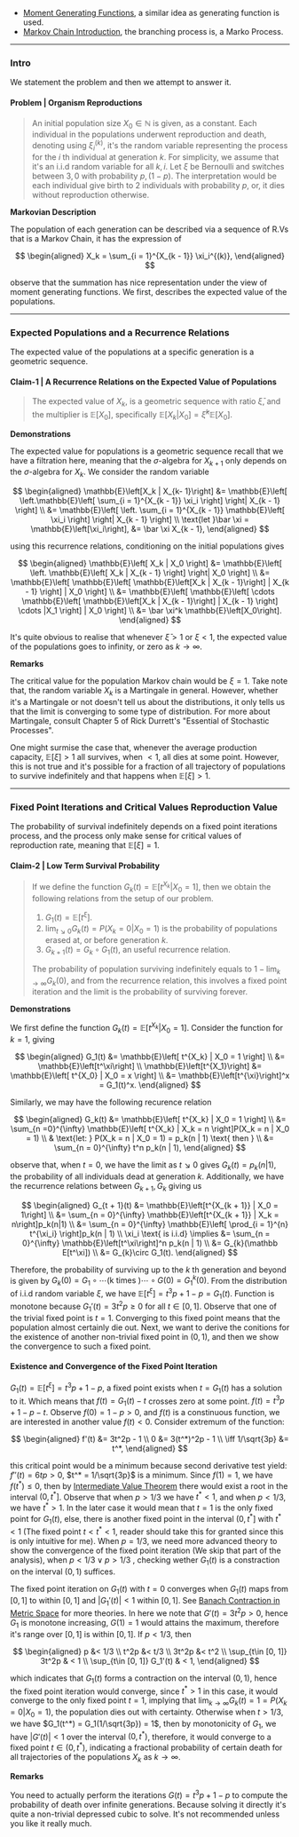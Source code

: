 - [Moment Generating Functions](../MATH%20000%20Math%20Essential/Probability,%20Stats,%20Combinatorics,%20Information%20Theory/Moment%20Generating%20Functions.md), a similar idea as generating function is used. 
- [Markov Chain Introduction](Markov%20Chain%20Introduction.md), the branching process is, a Marko Process. 

---
### **Intro**

We statement the problem and then we attempt to answer it. 


#### **Problem | Organism Reproductions** 
> An initial population size $X_0 \in \mathbb N$ is given, as a constant. Each individual in the populations underwent reproduction and death, denoting using $\xi^{(k)}_i$, it's the random variable representing the process for the $i$ th individual at generation $k$. For simplicity, we assume that it's an i.i.d random variable for all $k, i$. Let $\xi$ be Bernoulli and switches between $3, 0$ with probability $p, (1 - p)$. The interpretation would be each individual give birth to 2 individuals with probability $p$, or, it dies without reproduction otherwise. 

**Markovian Description**

The population of each generation can be described via a sequence of R.Vs that is a Markov Chain, it has the expression of 

$$
\begin{aligned}
    X_k = \sum_{i = 1}^{X_{k - 1}} 
    \xi_i^{(k)}, 
\end{aligned}
$$

observe that the summation has nice representation under the view of moment generating functions. We first, describes the expected value of the populations. 


---
### **Expected Populations and a Recurrence Relations**

The expected value of the populations at a specific generation is a geometric sequence. 

#### **Claim-1 | A Recurrence Relations on the Expected Value of Populations**
> The expected value of $X_k$, is a geometric sequence with ratio $\bar \xi$, and the multiplier is $\mathbb{E}\left[X_0\right]$, specifically $\mathbb E[X_k | X_0] = \bar \xi^k \mathbb E[X_0]$. 


**Demonstrations**

The expected value for populations is a geometric sequence recall that we have a filtration here, meaning that the $\sigma$-algebra for $X_{k + 1}$ only depends on the $\sigma$-algebra for $X_k$. We consider the random variable

$$
\begin{aligned}
    \mathbb{E}\left[X_k | X_{k- 1}\right]
    &= 
    \mathbb{E}\left[
        \left.\mathbb{E}\left[
            \sum_{i = 1}^{X_{k - 1}}
                \xi_i
        \right]
        \right|
        X_{k - 1}
    \right]
    \\
    &= 
    \mathbb{E}\left[
        \left.
        \sum_{i = 1}^{X_{k - 1}}
            \mathbb{E}\left[
                \xi_i
            \right]
        \right|
        X_{k - 1}
    \right]
    \\
    \text{let }\bar \xi = \mathbb{E}\left[\xi_i\right],
    &= \bar \xi X_{k - 1}, 
\end{aligned}
$$

using this recurrence relations, conditioning on the initial populations gives

$$
\begin{aligned}
    \mathbb{E}\left[
        X_k | X_0
    \right] &= 
    \mathbb{E}\left[
        \left.
            \mathbb{E}\left[
                X_k | X_{k - 1}
            \right]
        \right|
        X_0
    \right]
    \\
    &= \mathbb{E}\left[
        \mathbb{E}\left[
            \mathbb{E}\left[X_k | X_{k - 1}\right]
            | X_{k - 1}
        \right]
        | X_0
    \right]
    \\
    &= 
    \mathbb{E}\left[
        \mathbb{E}\left[
            \cdots
            \mathbb{E}\left[
                \mathbb{E}\left[X_k | X_{k - 1}\right]
                | X_{k - 1}
            \right]
            \cdots
            |X_1
        \right]
        | X_0
    \right]
    \\
    &= \bar \xi^k \mathbb{E}\left[X_0\right]. 
\end{aligned}
$$


It's quite obvious to realise that whenever $\bar \xi > 1$ or $\xi < 1$, the expected value of the populations goes to infinity, or zero as $k \rightarrow \infty$. 

**Remarks**

The critical value for the population Markov chain would be $\xi = 1$. Take note that, the random variable $X_k$ is a Martingale in general. However, whether it's a Martingale or not doesn't tell us about the distributions, it only tells us that the limit is converging to some type of distribution. For more about Martingale, consult Chapter 5 of Rick Durrett's "Essential of Stochastic Processes". 

One might surmise the case that, whenever the average production capacity, $\mathbb E[\xi] > 1$ all survives, when $< 1$, all dies at some point. However, this is not true and it's possible for a fraction of all trajectory of populations to survive indefinitely and that happens when $\mathbb E[\xi] > 1$. 

---
### **Fixed Point Iterations and Critical Values Reproduction Value**

The probability of survival indefinitely depends on a fixed point iterations process, and the process only make sense for critical values of reproduction rate, meaning that $\mathbb E[\xi] = 1$. 

#### **Claim-2 | Low Term Survival Probability**
> If we define the function $G_k(t) = \mathbb E[t^{X_k} | X_0 = 1]$, then we obtain the following relations from the setup of our problem. 
> 1. $G_1(t) = \mathbb E[t^\xi]$. 
> 2. $\lim_{t\searrow 0}G_k(t) = P(X_k = 0 | X_0=1)$ is the probability of populations erased at, or before generation $k$. 
> 3. $G_{k + 1}(t) = G_{k}\circ G_1(t)$, an useful recurrence relation. 
> 
> The probability of population surviving indefinitely equals to $1 - \lim_{k\rightarrow \infty} G_{k}(0)$, and from the recurrence relation, this involves a fixed point iteration and the limit is the probability of surviving forever. 

**Demonstrations**

We first define the function $G_k(t) = \mathbb E[t^{X_k} | X_0 = 1]$. Consider the function for $k = 1$, giving 

$$
\begin{aligned}
    G_1(t) &= \mathbb{E}\left[
        t^{X_k} | X_0 = 1
    \right]
    \\
    &= 
    \mathbb{E}\left[t^\xi\right]
    \\
    \mathbb{E}\left[t^{X_1}\right]
    &=
    \mathbb{E}\left[
        t^{X_0} | X_0 = x
    \right]
    \\
    &= 
    \mathbb{E}\left[t^{\xi}\right]^x = G_1(t)^x.
\end{aligned}
$$

Similarly, we may have the following recurence relation 

$$
\begin{aligned}
    G_k(t) &= \mathbb{E}\left[
        t^{X_k} | X_0 = 1
    \right]
    \\
    &= 
    \sum_{n =0}^{\infty}
    \mathbb{E}\left[
        t^{X_k} | X_k = n
    \right]P(X_k = n | X_0 = 1)
    \\
    & \text{let: } P(X_k = n | X_0 = 1) = p_k(n | 1) \text{ then }
    \\
    &= 
    \sum_{n = 0}^{\infty} t^n p_k(n | 1), 
\end{aligned}
$$

observe that, when $t = 0$, we have the limit as $t\searrow 0$ gives $G_k(t) = p_k(n | 1)$, the probability of all individuals dead at generation $k$. Additionally, we have the recurrence relations between $G_{k + 1}, G_k$ giving us 

$$
\begin{aligned}
    G_{t + 1}(t) &= 
    \mathbb{E}\left[t^{X_{k + 1}} | X_0 = 1\right]
    \\
    &= 
    \sum_{n = 0}^{\infty}
    \mathbb{E}\left[t^{X_{k + 1}} | X_k = n\right]p_k(n|1)
    \\
    &= 
    \sum_{n = 0}^{\infty} \mathbb{E}\left[
        \prod_{i = 1}^{n} t^{\xi_i}
    \right]p_k(n | 1)
    \\
    \xi_i  \text{ is i.i.d} \implies 
    &= 
    \sum_{n = 0}^{\infty} \mathbb{E}\left[t^\xi\right]^n p_k(n | 1)
    \\
    &= G_{k}(\mathbb E[t^\xi])
    \\
    &= G_{k}\circ G_1(t). 
\end{aligned}
$$

Therefore, the probability of surviving up to the $k$ th generation and beyond is given by $G_k(0)= G_1\circ\cdots (\text{k times })\cdots \circ G(0) = G^k_1(0)$. From the distribution of i.i.d random variable $\xi$, we have $\mathbb E[t^\xi] = t^3p + 1 - p = G_1(t)$. Function is monotone because $G_1'(t) = 3t^2p \ge 0$ for all $t\in [0, 1]$. Observe that one of the trivial fixed point is $t = 1$. Converging to this fixed point means that the population almost certainly die out. Next, we want to derive the conitions for the existence of another non-trivial fixed point in $(0, 1)$, and then we show the convergence to such a fixed point. 

#### **Existence and Convergence of the Fixed Point Iteration**

$G_1(t) = \mathbb{E}\left[t^{\xi}\right] = t^3p + 1 - p$, a fixed point exists when $t = G_1(t)$ has a solution to it. Which means that $f(t) = G_1(t) -t$ crosses zero at some point. $f(t) = t^3p + 1 - p - t$. Observe $f(0) = 1 - p > 0$, and $f(t)$ is a constinuous function, we are interested in another value $f(t) < 0$. Consider extremum of the function: 

$$
\begin{aligned}
    f'(t) &= 3t^2p - 1
    \\
    0 &= 3(t^*)^2p - 1
    \\
    \iff 
    1/\sqrt{3p} &= t^*, 
\end{aligned}
$$

this critical point would be a minimum because second derivative test yield: $f''(t) = 6tp > 0$, $t^* = 1/\sqrt{3p}$ is a minimum. Since $f(1) = 1$, we have $f(t^*) \le 0$, then by [Intermediate Value Theorem](../MATH%20000%20Math%20Essential/Analysis/Intermediate%20Value%20Theorem.md) there would exist a root in the interval $(0, t^*]$. Observe that when $p > 1/3$ we have $t^* < 1$, and when $p < 1/3$, we have $t^* > 1$. In the later case it would mean that $t = 1$ is the only fixed point for $G_1(t)$, else, there is another fixed point in the interval $(0, t^*]$ with $t^* < 1$ (The fixed point $t < t^* < 1$, reader should take this for granted since this is only intuitive for me). When $p = 1/3$, we need more advanced theory to show the convergence of the fixed point iteration (We skip that part of the analysis), when $p < 1/3 \vee p > 1/3$ , checking wether $G_1(t)$ is a constraction on the interval $(0, 1)$ suffices. 

The fixed point iteration on $G_1(t)$ with $t = 0$ converges when $G_1(t)$ maps from $[0, 1]$ to within $[0, 1]$ and $|G_1'(t)|  < 1$ within $[0, 1]$. See [Banach Contraction in Metric Space](../MATH%20601%20Functional%20Analysis,%20Measure%20Theory/Functional%20Spaces/Banach%20Contraction%20in%20Metric%20Space.md) for more theories. In here we note that $G'(t) = 3t^2p > 0$, hence $G_1$ is monotone increasing, $G(1) = 1$ would attains the maximum, therefore it's range over $[0, 1]$ is within $[0, 1]$. If $p < 1/3$, then 

$$
\begin{aligned}
    p &< 1/3
    \\
    t^2p &< t/3
    \\
    3t^2p &< t^2
    \\
    \sup_{t\in [0, 1]} 3t^2p & < 1
    \\
    \sup_{t\in [0, 1]} G_1'(t) & < 1, 
\end{aligned}
$$

which indicates that $G_1(t)$ forms a contraction on the interval $(0, 1)$, hence the fixed point iteration would converge, since $t^* > 1$ in this case, it would converge to the only fixed point $t = 1$, implying that $\lim_{k\rightarrow \infty} G_k(t) = 1 = P(X_k = 0 | X_0= 1)$, the population dies out with certainty. Otherwise when $t > 1/3$, we have $G_1(t^*) = G_1(1/\sqrt{3p}) = 1$, then by monotonicity of $G_1$, we have $|G'(t)| < 1$ over the interval $(0, t^*)$, therefore, it would converge to a fixed point $t \in (0, t^*)$, indicating a fractional probability of certain death for all trajectories of the populations $X_k$ as $k\rightarrow \infty$. 


**Remarks**

You need  to actually perform the iterations $G(t) = t^3 p + 1- p$ to compute the probability of death over infinite generations. Because solving it directly it's quite a non-trivial depressed cubic to solve. It's not recommended unless you like it really much. 